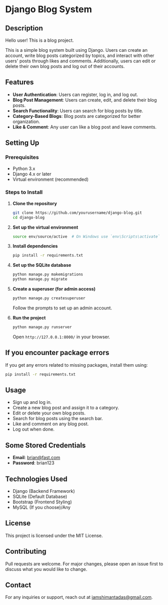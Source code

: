 # Django Blog System

## Description
Hello user! This is a blog project.

This is a simple blog system built using Django. Users can create an account, write blog posts categorized by topics, and interact with other users' posts through likes and comments. Additionally, users can edit or delete their own blog posts and log out of their accounts.

## Features
- **User Authentication**: Users can register, log in, and log out.
- **Blog Post Management**: Users can create, edit, and delete their blog posts.
- **Search Functionality**: Users can search for blog posts by title.
- **Category-Based Blogs**: Blog posts are categorized for better organization.
- **Like & Comment**: Any user can like a blog post and leave comments.

## Setting Up

### Prerequisites
- Python 3.x
- Django 4.x or later
- Virtual environment (recommended)

### Steps to Install
1. **Clone the repository**
   ```sh
   git clone https://github.com/yourusername/django-blog.git
   cd django-blog
   ```

2. **Set up the virtual environment**
   ```sh
   source env/source/active  # On Windows use `env\Scripts\activate`
   ```

3. **Install dependencies**
   ```sh
   pip install -r requirements.txt
   ```

4. **Set up the SQLite database**
   ```sh
   python manage.py makemigrations
   python manage.py migrate
   ```

5. **Create a superuser (for admin access)**
   ```sh
   python manage.py createsuperuser
   ```
   Follow the prompts to set up an admin account.

6. **Run the project**
   ```sh
   python manage.py runserver
   ```
   Open `http://127.0.0.1:8000/` in your browser.

## If you encounter package errors
If you get any errors related to missing packages, install them using:
   ```sh
   pip install -r requirements.txt
   ```

## Usage
- Sign up and log in.
- Create a new blog post and assign it to a category.
- Edit or delete your own blog posts.
- Search for blog posts using the search bar.
- Like and comment on any blog post.
- Log out when done.

## Some Stored Credentials
- **Email**: brian@fast.com
- **Password**: brian123

## Technologies Used
- Django (Backend Framework)
- SQLite (Default Database)
- Bootstrap (Frontend Styling)
- MySQL (If you choose)/Any

## License
This project is licensed under the MIT License.

## Contributing
Pull requests are welcome. For major changes, please open an issue first to discuss what you would like to change.

## Contact
For any inquiries or support, reach out at iamshimantadas@gmail.com.
